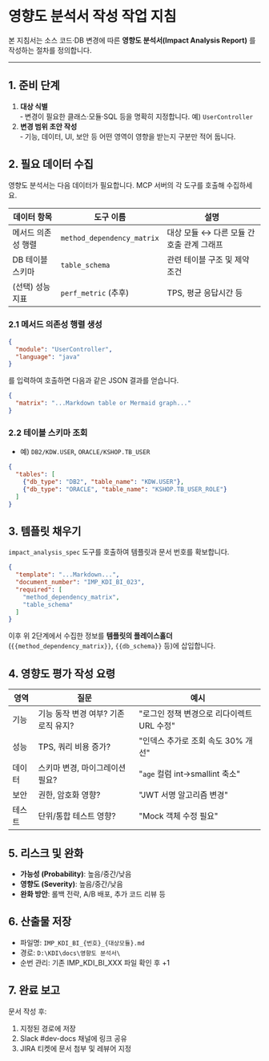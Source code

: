 # 영향도 분석서 작성 작업 지침

본 지침서는 소스 코드·DB 변경에 따른 **영향도 분석서(Impact Analysis Report)** 를 작성하는 절차를 정의합니다.

---

## 1. 준비 단계
1. **대상 식별**  
   ‑ 변경이 필요한 클래스·모듈·SQL 등을 명확히 지정합니다. 예) `UserController`
2. **변경 범위 초안 작성**  
   ‑ 기능, 데이터, UI, 보안 등 어떤 영역이 영향을 받는지 구분만 적어 둡니다.

## 2. 필요 데이터 수집
영향도 분석서는 다음 데이터가 필요합니다. MCP 서버의 각 도구를 호출해 수집하세요.

| 데이터 항목 | 도구 이름 | 설명 |
|-------------|-----------|------|
| 메서드 의존성 행렬 | `method_dependency_matrix` | 대상 모듈 ↔ 다른 모듈 간 호출 관계 그래프 |
| DB 테이블 스키마 | `table_schema` | 관련 테이블 구조 및 제약조건 |
| (선택) 성능 지표 | `perf_metric` (추후) | TPS, 평균 응답시간 등 |

### 2.1 메서드 의존성 행렬 생성
```json
{
  "module": "UserController",
  "language": "java"
}
```
를 입력하여 호출하면 다음과 같은 JSON 결과를 얻습니다.
```json
{
  "matrix": "...Markdown table or Mermaid graph..."
}
```

### 2.2 테이블 스키마 조회
- 예) `DB2/KDW.USER`, `ORACLE/KSHOP.TB_USER`
```json
{
  "tables": [
    {"db_type": "DB2", "table_name": "KDW.USER"},
    {"db_type": "ORACLE", "table_name": "KSHOP.TB_USER_ROLE"}
  ]
}
```

## 3. 템플릿 채우기
`impact_analysis_spec` 도구를 호출하여 템플릿과 문서 번호를 확보합니다.

```json
{
  "template": "...Markdown...",
  "document_number": "IMP_KDI_BI_023",
  "required": [
    "method_dependency_matrix",
    "table_schema"
  ]
}
```

이후 위 2단계에서 수집한 정보를 **템플릿의 플레이스홀더**(`{{method_dependency_matrix}}`, `{{db_schema}}` 등)에 삽입합니다.

## 4. 영향도 평가 작성 요령
| 영역 | 질문 | 예시 |
|------|------|------|
| 기능 | 기능 동작 변경 여부? 기존 로직 유지? | "로그인 정책 변경으로 리다이렉트 URL 수정" |
| 성능 | TPS, 쿼리 비용 증가? | "인덱스 추가로 조회 속도 30% 개선" |
| 데이터 | 스키마 변경, 마이그레이션 필요? | "`age` 컬럼 int->smallint 축소" |
| 보안 | 권한, 암호화 영향? | "JWT 서명 알고리즘 변경" |
| 테스트 | 단위/통합 테스트 영향? | "Mock 객체 수정 필요" |

## 5. 리스크 및 완화
- **가능성 (Probability)**: 높음/중간/낮음
- **영향도 (Severity)**: 높음/중간/낮음
- **완화 방안**: 롤백 전략, A/B 배포, 추가 코드 리뷰 등

## 6. 산출물 저장
- 파일명: `IMP_KDI_BI_{번호}_{대상모듈}.md`
- 경로: `D:\KDI\docs\영향도 분석서\`
- 순번 관리: 기존 IMP_KDI_BI_XXX 파일 확인 후 +1

## 7. 완료 보고
문서 작성 후:
1. 지정된 경로에 저장
2. Slack #dev-docs 채널에 링크 공유
3. JIRA 티켓에 문서 첨부 및 레뷰어 지정 